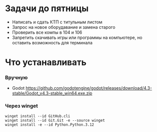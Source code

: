 # Задачи до пятницы

- Написать и сдать КТП с титульным листом
- Запрос на новое оборудавание и замена старого
- Проверить все компы в 104 и 106
- Запретить скачивать игры или программы на компьютере, но оставить возможность для терминала

# Что устанавливать

### Вручную
- Godot https://github.com/godotengine/godot/releases/download/4.3-stable/Godot_v4.3-stable_win64.exe.zip

### Через winget
```
winget install --id GitHub.cli
winget install --id Git.Git -e --source winget
winget install -e --id Python.Python.3.12
```


